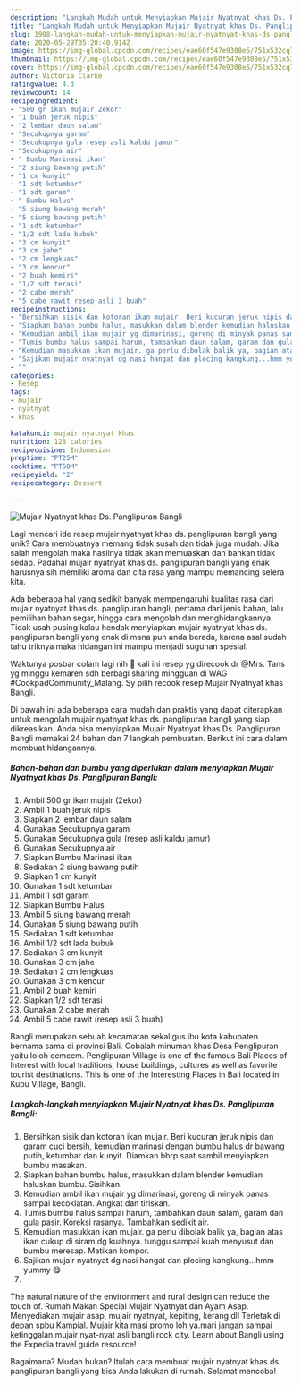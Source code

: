 ```yaml
---
description: "Langkah Mudah untuk Menyiapkan Mujair Nyatnyat khas Ds. Panglipuran Bangli Anti Gagal"
title: "Langkah Mudah untuk Menyiapkan Mujair Nyatnyat khas Ds. Panglipuran Bangli Anti Gagal"
slug: 1908-langkah-mudah-untuk-menyiapkan-mujair-nyatnyat-khas-ds-panglipuran-bangli-anti-gagal
date: 2020-05-29T05:20:40.914Z
image: https://img-global.cpcdn.com/recipes/eae60f547e9308e5/751x532cq70/mujair-nyatnyat-khas-ds-panglipuran-bangli-foto-resep-utama.jpg
thumbnail: https://img-global.cpcdn.com/recipes/eae60f547e9308e5/751x532cq70/mujair-nyatnyat-khas-ds-panglipuran-bangli-foto-resep-utama.jpg
cover: https://img-global.cpcdn.com/recipes/eae60f547e9308e5/751x532cq70/mujair-nyatnyat-khas-ds-panglipuran-bangli-foto-resep-utama.jpg
author: Victoria Clarke
ratingvalue: 4.3
reviewcount: 14
recipeingredient:
- "500 gr ikan mujair 2ekor"
- "1 buah jeruk nipis"
- "2 lembar daun salam"
- "Secukupnya garam"
- "Secukupnya gula resep asli kaldu jamur"
- "Secukupnya air"
- " Bumbu Marinasi ikan"
- "2 siung bawang putih"
- "1 cm kunyit"
- "1 sdt ketumbar"
- "1 sdt garam"
- " Bumbu Halus"
- "5 siung bawang merah"
- "5 siung bawang putih"
- "1 sdt ketumbar"
- "1/2 sdt lada bubuk"
- "3 cm kunyit"
- "3 cm jahe"
- "2 cm lengkuas"
- "3 cm kencur"
- "2 buah kemiri"
- "1/2 sdt terasi"
- "2 cabe merah"
- "5 cabe rawit resep asli 3 buah"
recipeinstructions:
- "Bersihkan sisik dan kotoran ikan mujair. Beri kucuran jeruk nipis dan garam cuci bersih, kemudian marinasi dengan bumbu halus dr bawang putih, ketumbar dan kunyit. Diamkan bbrp saat sambil menyiapkan bumbu masakan."
- "Siapkan bahan bumbu halus, masukkan dalam blender kemudian haluskan bumbu. Sisihkan."
- "Kemudian ambil ikan mujair yg dimarinasi, goreng di minyak panas sampai kecoklatan. Angkat dan tiriskan."
- "Tumis bumbu halus sampai harum, tambahkan daun salam, garam dan gula pasir. Koreksi rasanya. Tambahkan sedikit air."
- "Kemudian masukkan ikan mujair. ga perlu dibolak balik ya, bagian atas ikan cukup di siram dg kuahnya. tunggu sampai kuah menyusut dan bumbu meresap. Matikan kompor."
- "Sajikan mujair nyatnyat dg nasi hangat dan plecing kangkung...hmm yummy 😋"
- ""
categories:
- Resep
tags:
- mujair
- nyatnyat
- khas

katakunci: mujair nyatnyat khas 
nutrition: 128 calories
recipecuisine: Indonesian
preptime: "PT25M"
cooktime: "PT50M"
recipeyield: "2"
recipecategory: Dessert

---
```



![Mujair Nyatnyat khas Ds. Panglipuran Bangli](https://img-global.cpcdn.com/recipes/eae60f547e9308e5/751x532cq70/mujair-nyatnyat-khas-ds-panglipuran-bangli-foto-resep-utama.jpg)

Lagi mencari ide resep mujair nyatnyat khas ds. panglipuran bangli yang unik? Cara membuatnya memang tidak susah dan tidak juga mudah. Jika salah mengolah maka hasilnya tidak akan memuaskan dan bahkan tidak sedap. Padahal mujair nyatnyat khas ds. panglipuran bangli yang enak harusnya sih memiliki aroma dan cita rasa yang mampu memancing selera kita.

Ada beberapa hal yang sedikit banyak mempengaruhi kualitas rasa dari mujair nyatnyat khas ds. panglipuran bangli, pertama dari jenis bahan, lalu pemilihan bahan segar, hingga cara mengolah dan menghidangkannya. Tidak usah pusing kalau hendak menyiapkan mujair nyatnyat khas ds. panglipuran bangli yang enak di mana pun anda berada, karena asal sudah tahu triknya maka hidangan ini mampu menjadi suguhan spesial.

Waktunya posbar colam lagi nih 🤗 kali ini resep yg direcook dr @Mrs. Tans yg minggu kemaren sdh berbagi sharing mingguan di WAG #CookpadCommunity_Malang. Sy pilih recook resep Mujair Nyatnyat khas Bangli.


Di bawah ini ada beberapa cara mudah dan praktis yang dapat diterapkan untuk mengolah mujair nyatnyat khas ds. panglipuran bangli yang siap dikreasikan. Anda bisa menyiapkan Mujair Nyatnyat khas Ds. Panglipuran Bangli memakai 24 bahan dan 7 langkah pembuatan. Berikut ini cara dalam membuat hidangannya.

<!--inarticleads1-->

##### Bahan-bahan dan bumbu yang diperlukan dalam menyiapkan Mujair Nyatnyat khas Ds. Panglipuran Bangli:

1. Ambil 500 gr ikan mujair (2ekor)
1. Ambil 1 buah jeruk nipis
1. Siapkan 2 lembar daun salam
1. Gunakan Secukupnya garam
1. Gunakan Secukupnya gula (resep asli kaldu jamur)
1. Gunakan Secukupnya air
1. Siapkan  Bumbu Marinasi ikan
1. Sediakan 2 siung bawang putih
1. Siapkan 1 cm kunyit
1. Gunakan 1 sdt ketumbar
1. Ambil 1 sdt garam
1. Siapkan  Bumbu Halus
1. Ambil 5 siung bawang merah
1. Gunakan 5 siung bawang putih
1. Sediakan 1 sdt ketumbar
1. Ambil 1/2 sdt lada bubuk
1. Sediakan 3 cm kunyit
1. Gunakan 3 cm jahe
1. Sediakan 2 cm lengkuas
1. Gunakan 3 cm kencur
1. Ambil 2 buah kemiri
1. Siapkan 1/2 sdt terasi
1. Gunakan 2 cabe merah
1. Ambil 5 cabe rawit (resep asli 3 buah)


Bangli merupakan sebuah kecamatan sekaligus ibu kota kabupaten bernama sama di provinsi Bali. Cobalah minuman khas Desa Penglipuran yaitu loloh cemcem. Penglipuran Village is one of the famous Bali Places of Interest with local traditions, house buildings, cultures as well as favorite tourist destinations. This is one of the Interesting Places in Bali located in Kubu Village, Bangli. 

<!--inarticleads2-->

##### Langkah-langkah menyiapkan Mujair Nyatnyat khas Ds. Panglipuran Bangli:

1. Bersihkan sisik dan kotoran ikan mujair. Beri kucuran jeruk nipis dan garam cuci bersih, kemudian marinasi dengan bumbu halus dr bawang putih, ketumbar dan kunyit. Diamkan bbrp saat sambil menyiapkan bumbu masakan.
1. Siapkan bahan bumbu halus, masukkan dalam blender kemudian haluskan bumbu. Sisihkan.
1. Kemudian ambil ikan mujair yg dimarinasi, goreng di minyak panas sampai kecoklatan. Angkat dan tiriskan.
1. Tumis bumbu halus sampai harum, tambahkan daun salam, garam dan gula pasir. Koreksi rasanya. Tambahkan sedikit air.
1. Kemudian masukkan ikan mujair. ga perlu dibolak balik ya, bagian atas ikan cukup di siram dg kuahnya. tunggu sampai kuah menyusut dan bumbu meresap. Matikan kompor.
1. Sajikan mujair nyatnyat dg nasi hangat dan plecing kangkung...hmm yummy 😋
1. 


The natural nature of the environment and rural design can reduce the touch of. Rumah Makan Special Mujair Nyatnyat dan Ayam Asap. Menyediakan mujair asap, mujair nyatnyat, kepiting, kerang dll Terletak di depan spbu Kampial. Mujair kita masi promo loh ya.mari jangan sampai ketinggalan.mujair nyat-nyat asli bangli rock city. Learn about Bangli using the Expedia travel guide resource! 

Bagaimana? Mudah bukan? Itulah cara membuat mujair nyatnyat khas ds. panglipuran bangli yang bisa Anda lakukan di rumah. Selamat mencoba!
